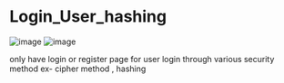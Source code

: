# Login_User_hashing

![image](https://user-images.githubusercontent.com/91818009/220280826-c8a7ee70-bd46-43de-b4d5-80f20506d063.png)
![image](https://user-images.githubusercontent.com/91818009/220280931-7bd62191-fcc0-490b-951a-be9ab38429ac.png)


only have login or register page 
for user login through various security method
ex- cipher method , hashing
